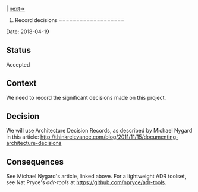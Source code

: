 | [next-&gt;](0002-?.md)

1. Record decisions
===================

Date: 2018-04-19

Status
------

Accepted

Context
-------

We need to record the significant decisions made on this project.

Decision
--------

We will use Architecture Decision Records, as described by Michael Nygard in this article: <http://thinkrelevance.com/blog/2011/11/15/documenting-architecture-decisions>

Consequences
------------

See Michael Nygard's article, linked above. For a lightweight ADR toolset, see Nat Pryce's *adr-tools* at <https://github.com/npryce/adr-tools>.

